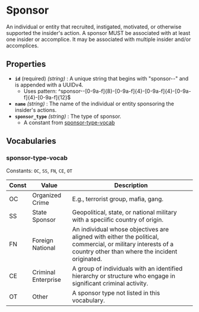 # Sponsor

An individual or entity that recruited, instigated, motivated, or otherwise supported the insider's action. A sponsor MUST be associated with at least one insider or accomplice. It may be associated with multiple insider and/or accomplices.

## Properties

- **`id`** (required) *(string)* : A unique string that begins with "sponsor--" and is appended with a UUIDv4.
  - Uses pattern: ^sponsor--[0-9a-f]{8}-[0-9a-f]{4}-[0-9a-f]{4}-[0-9a-f]{4}-[0-9a-f]{12}$
- **`name`** *(string)* : The name of the individual or entity sponsoring the insider's actions.
- **`sponsor_type`** *(string)* : The type of sponsor.
	- A constant from [sponsor-type-vocab](#sponsor-type-vocab)

## Vocabularies

### sponsor-type-vocab

Constants: `OC`, `SS`, `FN`, `CE`, `OT`

| Const | Value | Description |
| --- | --- | --- |
| OC | Organized Crime | E.g., terrorist group, mafia, gang.|
| SS | State Sponsor | Geopolitical, state, or national military with a speciific country of origin.|
| FN | Foreign National | An individual whose objectives are aligned with either the political, commercial, or military interests of a country other than where the incident originated.|
| CE | Criminal Enterprise | A group of individuals with an identified hierarchy or structure who engage in significant criminal activity.|
| OT | Other | A sponsor type not listed in this vocabulary.|
